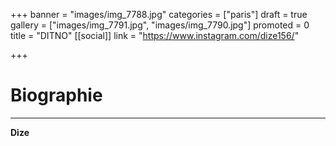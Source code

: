 +++
banner = "images/img_7788.jpg"
categories = ["paris"]
draft = true
gallery = ["images/img_7791.jpg", "images/img_7790.jpg"]
promoted = 0
title = "DITNO"
[[social]]
link = "https://www.instagram.com/dize156/"

+++
# Biographie
---

**Dize**